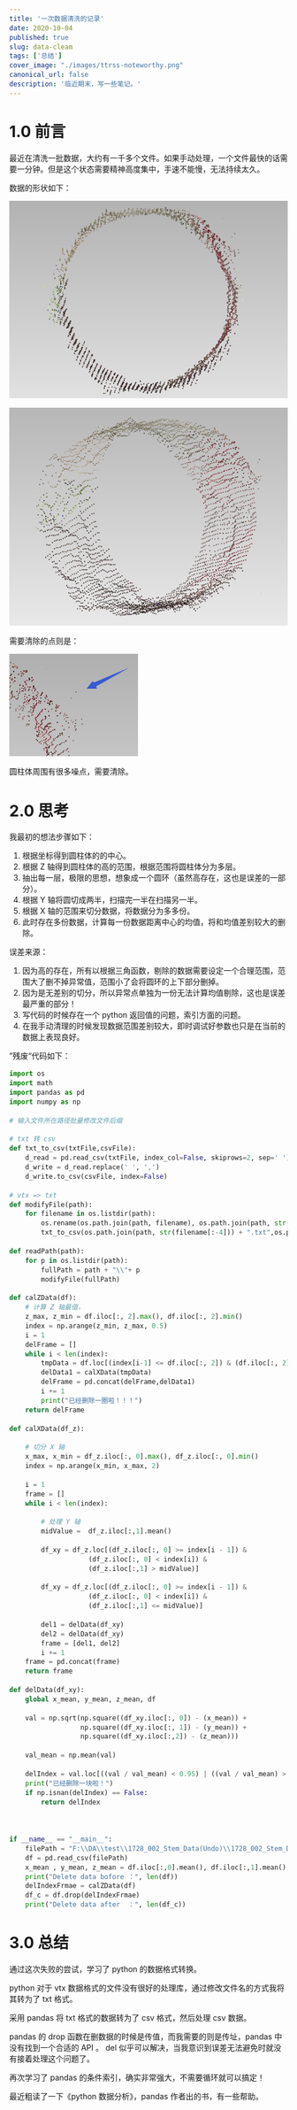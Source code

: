 ```yaml
---
title: '一次数据清洗的记录'
date: 2020-10-04
published: true
slug: data-cleam
tags: ['总结']
cover_image: "./images/ttrss-noteworthy.png"
canonical_url: false
description: '临近期末，写一些笔记。'
---
```


# 1.0 前言

最近在清洗一批数据，大约有一千多个文件。如果手动处理，一个文件最快的话需要一分钟。但是这个状态需要精神高度集中，手速不能慢，无法持续太久。

数据的形状如下：

![](images/d1.png)

![](images/d1-1.png)

需要清除的点则是：

![](images/d2.png)

圆柱体周围有很多噪点，需要清除。

# 2.0 思考

我最初的想法步骤如下：

1. 根据坐标得到圆柱体的的中心。
2. 根据 Z 轴得到圆柱体的高的范围，根据范围将圆柱体分为多层。
3. 抽出每一层，极限的思想，想象成一个圆环（虽然高存在，这也是误差的一部分）。
4. 根据 Y 轴将圆切成两半，扫描完一半在扫描另一半。
5. 根据 X 轴的范围来切分数据，将数据分为多多份。
6. 此时存在多份数据，计算每一份数据距离中心的均值，将和均值差别较大的删除。

误差来源：

1. 因为高的存在，所有以根据三角函数，剔除的数据需要设定一个合理范围，范围大了删不掉异常值，范围小了会将圆环的上下部分删掉。
2. 因为是无差别的切分，所以异常点单独为一份无法计算均值剔除，这也是误差最严重的部分！
3. 写代码的时候存在一个 python 返回值的问题，索引方面的问题。
4. 在我手动清理的时候发现数据范围差别较大，即时调试好参数也只是在当前的数据上表现良好。

”残废“代码如下：

```python
import os
import math
import pandas as pd
import numpy as np

# 输入文件所在路径批量修改文件后缀

# txt 转 csv
def txt_to_csv(txtFile,csvFile):
    d_read = pd.read_csv(txtFile, index_col=False, skiprows=2, sep=' ')
    d_write = d_read.replace(' ', ',')
    d_write.to_csv(csvFile, index=False)

# vtx => txt  
def modifyFile(path):
    for filename in os.listdir(path):
        os.rename(os.path.join(path, filename), os.path.join(path, str(filename[:-4])) + ".txt")
        txt_to_csv(os.path.join(path, str(filename[:-4])) + ".txt",os.path.join(path, str(filename[:-4])) + ".csv")

def readPath(path):
    for p in os.listdir(path):
        fullPath = path + "\\"+ p 
        modifyFile(fullPath)

def calZData(df):
    # 计算 Z 轴最值，
    z_max, z_min = df.iloc[:, 2].max(), df.iloc[:, 2].min()
    index = np.arange(z_min, z_max, 0.5)
    i = 1
    delFrame = []
    while i < len(index):
        tmpData = df.loc[(index[i-1] <= df.iloc[:, 2]) & (df.iloc[:, 2] < index[i])]
        delData1 = calXData(tmpData)
        delFrame = pd.concat(delFrame,delData1)
        i += 1
        print("已经删除一圈啦！！！")
    return delFrame

def calXData(df_z):

    # 切分 X 轴
    x_max, x_min = df_z.iloc[:, 0].max(), df_z.iloc[:, 0].min()
    index = np.arange(x_min, x_max, 2)

    i = 1
    frame = []
    while i < len(index):
        
        # 处理 Y 轴
        midValue =  df_z.iloc[:,1].mean()
        
        df_xy = df_z.loc[(df_z.iloc[:, 0] >= index[i - 1]) &
                    (df_z.iloc[:, 0] < index[i]) &
                    (df_z.iloc[:,1] > midValue)]

        df_xy = df_z.loc[(df_z.iloc[:, 0] >= index[i - 1]) &
                    (df_z.iloc[:, 0] < index[i]) &
                    (df_z.iloc[:,1] <= midValue)]
        
        del1 = delData(df_xy)
        del2 = delData(df_xy)
        frame = [del1, del2]
        i += 1
    frame = pd.concat(frame)
    return frame

def delData(df_xy):
    global x_mean, y_mean, z_mean, df

    val = np.sqrt(np.square((df_xy.iloc[:, 0]) - (x_mean)) +
                  np.square((df_xy.iloc[:, 1]) - (y_mean)) +
                  np.square((df_xy.iloc[:,2]) - (z_mean)))

    val_mean = np.mean(val)
    
    delIndex = val.loc[((val / val_mean) < 0.95) | ((val / val_mean) > 1.05)]
    print("已经删除一块啦！")
    if np.isnan(delIndex) == False:
        return delIndex
    


if __name__ == "__main__":
    filePath = "F:\\DA\\test\\1728_002_Stem_Data(Undo)\\1728_002_Stem_Data_0.csv"
    df = pd.read_csv(filePath)
    x_mean , y_mean, z_mean = df.iloc[:,0].mean(), df.iloc[:,1].mean(), df.iloc[:,2].mean()
    print("Delete data bofore ：", len(df))
    delIndexFrmae = calZData(df)
    df_c = df.drop(delIndexFrmae)
    print("Delete data after  ：", len(df_c))
```

# 3.0 总结

通过这次失败的尝试，学习了 python 的数据格式转换。

python 对于 vtx 数据格式的文件没有很好的处理库，通过修改文件名的方式我将其转为了 txt 格式。

采用 pandas 将 txt 格式的数据转为了 csv 格式，然后处理 csv 数据。

pandas 的 drop 函数在删数据的时候是传值，而我需要的则是传址，pandas 中没有找到一个合适的 API 。 del 似乎可以解决，当我意识到误差无法避免时就没有接着处理这个问题了。

再次学习了 pandas 的条件索引，确实非常强大，不需要循环就可以搞定！

最近粗读了一下《python 数据分析》，pandas 作者出的书，有一些帮助。